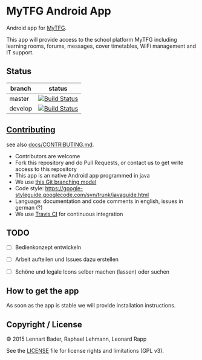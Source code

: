 # MyTFG Android App

Android app for [MyTFG](https://www.mytfg.de/).

This app will provide access to the school platform MyTFG including learning rooms, forums, messages, cover timetables, WiFi management and IT support.


## Status

| branch | status |
|--------|--------|
| master | [![Build Status](https://travis-ci.org/MyTFG/mytfg-app-android.svg?branch=master)](https://travis-ci.org/MyTFG/mytfg-app-android) |
| develop | [![Build Status](https://travis-ci.org/MyTFG/mytfg-app-android.svg?branch=develop)](https://travis-ci.org/MyTFG/mytfg-app-android) |


## [Contributing](docs/CONTRIBUTING.md)

see also [docs/CONTRIBUTING.md](docs/CONTRIBUTING.md).

* Contributors are welcome
* Fork this repository and do Pull Requests, or contact us to get write access to this repository
* This app is an native Android app programmed in java
* We use [this Git branching model](http://nvie.com/posts/a-successful-git-branching-model/)
* Code style: https://google-styleguide.googlecode.com/svn/trunk/javaguide.html
* Language: documentation and code comments in english, issues in german (?)
* We use [Travis CI](https://travis-ci.org/) for continuous integration


## TODO

- [ ] Bedienkonzept entwickeln
- [ ] Arbeit aufteilen und Issues dazu erstellen
- [ ] Schöne und legale Icons selber machen (lassen) oder suchen


## How to get the app

As soon as the app is stable we will provide installation instructions.


## Copyright / License

&copy; 2015 Lennart Bader, Raphael Lehmann, Leonard Rapp

See the [LICENSE](LICENSE) file for license rights and limitations (GPL v3).
